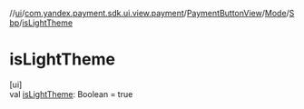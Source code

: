 //[ui](../../../../../index.md)/[com.yandex.payment.sdk.ui.view.payment](../../../index.md)/[PaymentButtonView](../../index.md)/[Mode](../index.md)/[Sbp](index.md)/[isLightTheme](is-light-theme.md)

# isLightTheme

[ui]\
val [isLightTheme](is-light-theme.md): Boolean = true
